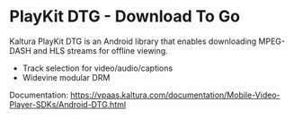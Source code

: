 # PlayKit DTG - Download To Go

Kaltura PlayKit DTG is an Android library that enables downloading MPEG-DASH and HLS streams for offline viewing.

* Track selection for video/audio/captions
* Widevine modular DRM

Documentation: https://vpaas.kaltura.com/documentation/Mobile-Video-Player-SDKs/Android-DTG.html
